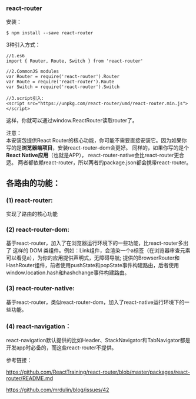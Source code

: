 ### react-router
安装：
```
$ npm install --save react-router
```

3种引入方式：
```
//1.es6
import { Router, Route, Switch } from 'react-router'

//2.CommonJS modules
var Router = require('react-router').Router
var Route = require('react-router').Route
var Switch = require('react-router').Switch

//3.script引入:
<script src="https://unpkg.com/react-router/umd/react-router.min.js"></script>
```
这样，你就可以通过window.ReactRouter读取router了。

注意：<br/>
本安装包提供React Router的核心功能，你可能不需要直接安装它。因为如果你写的是**浏览器端项目**，安装react-router-dom会更好。
同样的，如果你写的是个**React Native应用**（也就是APP）， react-router-native会比react-router更合适。
两者都依赖react-router，所以两者的package.json都会携带react-router。

## 各路由的功能：
### (1) react-router: 
实现了路由的核心功能

### (2) react-router-dom: 
基于react-router，加入了在浏览器运行环境下的一些功能，比react-router多出了 <Link> <BrowserRouter> 这样的 DOM 类组件。例如：Link组件，会渲染一个a标签（在浏览器审查元素可以看见a），<Link>为你的应用提供声明式，无障碍导航; 提供的BrowserRouter和HashRouter组件，前者使用pushState和popState事件构建路由，后者使用window.location.hash和hashchange事件构建路由。 

### (3) react-router-native: 
基于react-router，类似react-router-dom，加入了react-native运行环境下的一些功能。

### (4) react-navigation：
react-navigation默认提供的比如Header、StackNavigator和TabNavigator都是开发app时必备的，而这些react-router不提供。


参考链接：

<https://github.com/ReactTraining/react-router/blob/master/packages/react-router/README.md>

https://github.com/mrdulin/blog/issues/42
